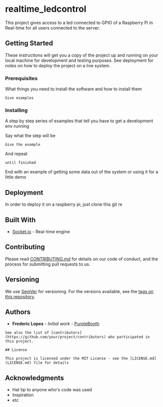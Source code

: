 # realtime_ledcontrol

This project gives access to a led connected to GPIO of a Raspberry Pi in Real-time for all users connected to the server.

## Getting Started

These instructions will get you a copy of the project up and running on your local machine for development and testing purposes. See deployment for notes on how to deploy the project on a live system.

### Prerequisites

What things you need to install the software and how to install them

```
Give examples
```

### Installing

A step by step series of examples that tell you have to get a development env running

Say what the step will be

```
Give the example
```

And repeat

```
until finished
```

End with an example of getting some data out of the system or using it for a little demo

## Deployment

In order to deploy it on a raspberry pi, just clone this git re

## Built With

* [Socket.io](https://github.com/socketio/socket.io) - Real-time engine

## Contributing

Please read [CONTRIBUTING.md](https://gist.github.com/PurpleBooth/b24679402957c63ec426) for details on our code of conduct, and the process for submitting pull requests to us.

## Versioning

We use [SemVer](http://semver.org/) for versioning. For the versions available, see the [tags on this repository](https://github.com/your/project/tags). 

## Authors

* **Frederic Lopes** - *Initial work* - [PurpleBooth](https://github.com/lopesgon)

```
See also the list of [contributors](https://github.com/your/project/contributors) who participated in this project.
```
```
## License

This project is licensed under the MIT License - see the [LICENSE.md](LICENSE.md) file for details
```
## Acknowledgments

* Hat tip to anyone who's code was used
* Inspiration
* etc

